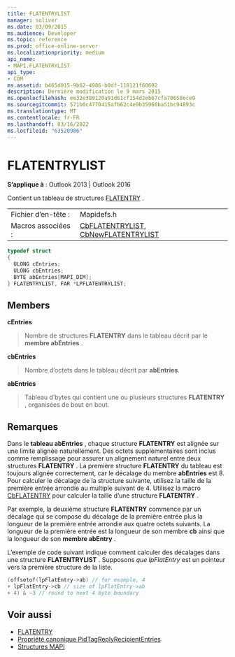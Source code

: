 ```yaml
---
title: FLATENTRYLIST
manager: soliver
ms.date: 03/09/2015
ms.audience: Developer
ms.topic: reference
ms.prod: office-online-server
ms.localizationpriority: medium
api_name:
- MAPI.FLATENTRYLIST
api_type:
- COM
ms.assetid: b465d015-9b62-4986-b0df-118121f60602
description: Dernière modification le 9 mars 2015
ms.openlocfilehash: ee32e389120a91d61cf154d2eb67cfa70658ece9
ms.sourcegitcommit: 571b0c4770415afb62c4e9b35960ba51bc94893c
ms.translationtype: MT
ms.contentlocale: fr-FR
ms.lasthandoff: 03/16/2022
ms.locfileid: "63520986"
---
```

# <a name="flatentrylist"></a>FLATENTRYLIST

**S’applique à** : Outlook 2013 | Outlook 2016
  
Contient un tableau de structures [FLATENTRY](flatentry.md) .
  
|||
|:-----|:-----|
|Fichier d’en-tête :  <br/> |Mapidefs.h  <br/> |
|Macros associées :  <br/> |[CbFLATENTRYLIST](cbflatentrylist.md), [CbNewFLATENTRYLIST](cbnewflatentrylist.md) <br/> |

```cpp
typedef struct
{
  ULONG cEntries;
  ULONG cbEntries;
  BYTE abEntries[MAPI_DIM];
} FLATENTRYLIST, FAR *LPFLATENTRYLIST;

```

## <a name="members"></a>Members

**cEntries**
  
> Nombre de structures **FLATENTRY** dans le tableau décrit par le **membre abEntries** .

**cbEntries**
  
> Nombre d’octets dans le tableau décrit par **abEntries**.

**abEntries**
  
> Tableau d’bytes qui contient une ou plusieurs structures **FLATENTRY** , organisées de bout en bout.

## <a name="remarks"></a>Remarques

Dans le **tableau abEntries** , chaque structure **FLATENTRY** est alignée sur une limite alignée naturellement. Des octets supplémentaires sont inclus comme remplissage pour assurer un alignement naturel entre deux structures **FLATENTRY** . La première structure **FLATENTRY** du tableau est toujours alignée correctement, car le décalage du membre **abEntries** est 8. Pour calculer le décalage de la structure suivante, utilisez la taille de la première entrée arrondie au multiple suivant de 4. Utilisez la macro [CbFLATENTRY](cbflatentry.md) pour calculer la taille d’une structure **FLATENTRY** .
  
Par exemple, la deuxième structure **FLATENTRY** commence par un décalage qui se compose du décalage de la première entrée plus la longueur de la première entrée arrondie aux quatre octets suivants. La longueur de la première entrée est la longueur de son membre **cb** ainsi que la longueur de son **membre abEntry** .
  
L’exemple de code suivant indique comment calculer des décalages dans une structure **FLATENTRYLIST** . Supposons _que lpFlatEntry_ est un pointeur vers la première structure de la liste.
  
```cpp
(offsetof(lpFlatEntry->ab) // for example, 4
+ lpFlatEntry->cb // size of lpFlatEntry->ab 
+ 4) & ~3 // round to next 4 byte boundary
```

## <a name="see-also"></a>Voir aussi

- [FLATENTRY](flatentry.md)
- [Propriété canonique PidTagReplyRecipientEntries](pidtagreplyrecipiententries-canonical-property.md)
- [Structures MAPI](mapi-structures.md)
